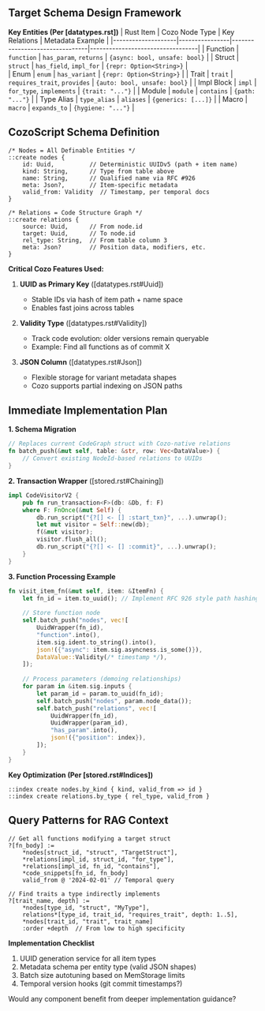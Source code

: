 ## Target Schema Design Framework
**Key Entities (Per [datatypes.rst])**
| Rust Item          | Cozo Node Type | Key Relations                  | Metadata Example                |
|--------------------|----------------|--------------------------------|----------------------------------|
| Function           | `function`     | `has_param`, `returns`         | `{async: bool, unsafe: bool}`   |
| Struct             | `struct`       | `has_field`, `impl_for`        | `{repr: Option<String>}`        |  
| Enum               | `enum`         | `has_variant`                  | `{repr: Option<String>}`        |
| Trait              | `trait`        | `requires_trait`, `provides`   | `{auto: bool, unsafe: bool}`    |
| Impl Block         | `impl`         | `for_type`, `implements`       | `{trait: "..."}`                |
| Module             | `module`       | `contains`                     | `{path: "..."}`                 |
| Type Alias         | `type_alias`   | `aliases`                      | `{generics: [...]}`             |
| Macro              | `macro`        | `expands_to`                   | `{hygiene: "..."}`              |

## CozoScript Schema Definition
```cozoscript
/* Nodes = All Definable Entities */
::create nodes {
    id: Uuid,          // Deterministic UUIDv5 (path + item name)
    kind: String,      // Type from table above
    name: String,      // Qualified name via RFC #926
    meta: Json?,       // Item-specific metadata
    valid_from: Validity  // Timestamp, per temporal docs
}

/* Relations = Code Structure Graph */
::create relations {
    source: Uuid,      // From node.id 
    target: Uuid,      // To node.id
    rel_type: String,  // From table column 3
    meta: Json?        // Position data, modifiers, etc.
}
```

**Critical Cozo Features Used:**
1. **UUID as Primary Key** ([datatypes.rst#Uuid])
   - Stable IDs via hash of item path + name space
   - Enables fast joins across tables

2. **Validity Type** ([datatypes.rst#Validity])
   - Track code evolution: older versions remain queryable
   - Example: Find all functions as of commit X

3. **JSON Column** ([datatypes.rst#Json])
   - Flexible storage for variant metadata shapes
   - Cozo supports partial indexing on JSON paths

## Immediate Implementation Plan

**1. Schema Migration**
```rust
// Replaces current CodeGraph struct with Cozo-native relations
fn batch_push(&mut self, table: &str, row: Vec<DataValue>) {
    // Convert existing NodeId-based relations to UUIDs
}
```

**2. Transaction Wrapper** ([stored.rst#Chaining])
```rust
impl CodeVisitorV2 {
    pub fn run_transaction<F>(db: &Db, f: F) 
    where F: FnOnce(&mut Self) {
        db.run_script("{?[] <- [] :start_txn}", ...).unwrap();
        let mut visitor = Self::new(db);
        f(&mut visitor);
        visitor.flush_all();
        db.run_script("{?[] <- [] :commit}", ...).unwrap();
    }
}
```

**3. Function Processing Example**
```rust
fn visit_item_fn(&mut self, item: &ItemFn) {
    let fn_id = item.to_uuid(); // Implement RFC 926 style path hashing
    
    // Store function node
    self.batch_push("nodes", vec![
        UuidWrapper(fn_id),
        "function".into(),
        item.sig.ident.to_string().into(),
        json!({"async": item.sig.asyncness.is_some()}),
        DataValue::Validity(/* timestamp */),
    ]);
    
    // Process parameters (demoing relationships)
    for param in &item.sig.inputs {
        let param_id = param.to_uuid(fn_id);
        self.batch_push("nodes", param.node_data());
        self.batch_push("relations", vec![
            UuidWrapper(fn_id),
            UuidWrapper(param_id),
            "has_param".into(),
            json!({"position": index}),
        ]);
    }
}
```

**Key Optimization (Per [stored.rst#Indices])**
```cozoscript
::index create nodes.by_kind { kind, valid_from => id }
::index create relations.by_type { rel_type, valid_from }
```

## Query Patterns for RAG Context
```cozoscript
// Get all functions modifying a target struct
?[fn_body] := 
    *nodes[struct_id, "struct", "TargetStruct"],
    *relations[impl_id, struct_id, "for_type"],
    *relations[impl_id, fn_id, "contains"],
    *code_snippets[fn_id, fn_body]
    valid_from @ '2024-02-01' // Temporal query
    
// Find traits a type indirectly implements
?[trait_name, depth] := 
    *nodes[type_id, "struct", "MyType"],
    relations*[type_id, trait_id, "requires_trait", depth: 1..5],
    *nodes[trait_id, "trait", trait_name]
    :order +depth  // From low to high specificity
```

**Implementation Checklist**
1. UUID generation service for all item types
2. Metadata schema per entity type (valid JSON shapes)
3. Batch size autotuning based on MemStorage limits
4. Temporal version hooks (git commit timestamps?)

Would any component benefit from deeper implementation guidance?
